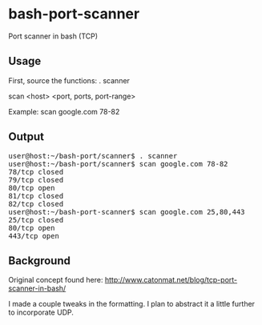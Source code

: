 bash-port-scanner
=================

Port scanner in bash (TCP)

Usage
-----

First, source the functions:
. scanner

scan &lt;host&gt; &lt;port, ports, port-range&gt;

Example: scan google.com 78-82

Output
------
<pre>
user@host:~/bash-port/scanner$ . scanner
user@host:~/bash-port/scanner$ scan google.com 78-82
78/tcp closed
79/tcp closed
80/tcp open
81/tcp closed
82/tcp closed
user@host:~/bash-port-scanner$ scan google.com 25,80,443
25/tcp closed
80/tcp open
443/tcp open
</pre>

Background
----------
Original concept found here: http://www.catonmat.net/blog/tcp-port-scanner-in-bash/

I made a couple tweaks in the formatting. I plan to abstract it a little further to incorporate UDP.
